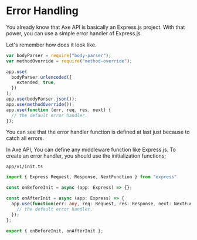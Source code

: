 # Error Handling

You already know that Axe API is basically an Express.js project. With that power, you can use a simple error handler of Express.js.

Let's remember how does it look like.

```ts
var bodyParser = require("body-parser");
var methodOverride = require("method-override");

app.use(
  bodyParser.urlencoded({
    extended: true,
  })
);
app.use(bodyParser.json());
app.use(methodOverride());
app.use(function (err, req, res, next) {
  // the default error handler.
});
```

You can see that the error handler function is defined at last just because to catch all errors.

In Axe API, You can define any middleware function like Express.js. To create an error handler, you should use the initialization functions;

`app/v1/init.ts`

```ts
import { Express Request, Response, NextFunction } from "express"

const onBeforeInit = async (app: Express) => {};

const onAfterInit = async (app: Express) => {
  app.use(function(err: any, req: Request, res: Response, next: NextFunction) {
    // the default error handler.
  });
};

export { onBeforeInit, onAfterInit };
```
